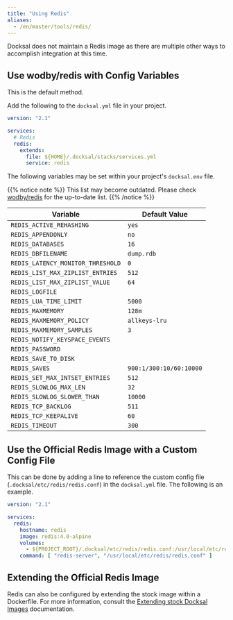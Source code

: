 ```yaml
---
title: "Using Redis"
aliases:
  - /en/master/tools/redis/
---
```


Docksal does not maintain a Redis image as there are multiple other ways to accomplish integration at this time.

## Use wodby/redis with Config Variables

This is the default method.

Add the following to the `docksal.yml` file in your project.

```yaml
version: "2.1"

services:
  # Redis
  redis:
    extends:
      file: ${HOME}/.docksal/stacks/services.yml
      service: redis
```

The following variables may be set within your project's `docksal.env` file.

{{% notice note %}}
This list may become outdated. Please check [wodby/redis](https://github.com/wodby/redis) for the up-to-date list.
{{% /notice %}}

| Variable                          | Default Value           |
| --------------------------------- | ----------------------- |
| `REDIS_ACTIVE_REHASHING`          | `yes`                   |
| `REDIS_APPENDONLY`                | `no`                    |
| `REDIS_DATABASES`                 | `16`                    |
| `REDIS_DBFILENAME`                | `dump.rdb`              |
| `REDIS_LATENCY_MONITOR_THRESHOLD` | `0`                     |
| `REDIS_LIST_MAX_ZIPLIST_ENTRIES`  | `512`                   |
| `REDIS_LIST_MAX_ZIPLIST_VALUE`    | `64`                    |
| `REDIS_LOGFILE`                   |                         |
| `REDIS_LUA_TIME_LIMIT`            | `5000`                  |
| `REDIS_MAXMEMORY`                 | `128m`                  |
| `REDIS_MAXMEMORY_POLICY`          | `allkeys-lru`           |
| `REDIS_MAXMEMORY_SAMPLES`         | `3`                     |
| `REDIS_NOTIFY_KEYSPACE_EVENTS`    |                         |
| `REDIS_PASSWORD`                  |                         |
| `REDIS_SAVE_TO_DISK`              |                         |
| `REDIS_SAVES`                     | `900:1/300:10/60:10000` |
| `REDIS_SET_MAX_INTSET_ENTRIES`    | `512`                   |
| `REDIS_SLOWLOG_MAX_LEN`           | `32`                    |
| `REDIS_SLOWLOG_SLOWER_THAN`       | `10000`                 |
| `REDIS_TCP_BACKLOG`               | `511`                   |
| `REDIS_TCP_KEEPALIVE`             | `60`                    |
| `REDIS_TIMEOUT`                   | `300`                   |


## Use the Official Redis Image with a Custom Config File

This can be done by adding a line to reference the custom config file (`.docksal/etc/redis/redis.conf`) in the `docksal.yml` file. The following is an example.

```yaml
version: "2.1"

services:
  redis:
    hostname: redis
    image: redis:4.0-alpine
    volumes:
      - ${PROJECT_ROOT}/.docksal/etc/redis/redis.conf:/usr/local/etc/redis/redis.conf
    command: [ "redis-server", "/usr/local/etc/redis/redis.conf" ]
```


## Extending the Official Redis Image

Redis can also be configured by extending the stock image within a Dockerfile. For more
information, consult the [Extending stock Docksal Images](/stack/extend-images/) documentation.
